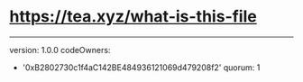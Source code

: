 # https://tea.xyz/what-is-this-file
---
version: 1.0.0
codeOwners:
  - '0xB2802730c1f4aC142BE484936121069d479208f2'
quorum: 1
